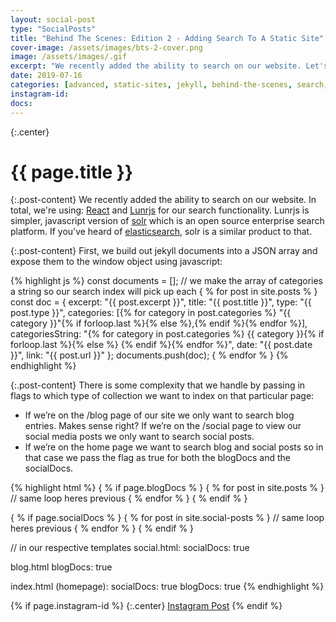 ```yaml
---
layout: social-post
type: "SocialPosts"
title: "Behind The Scenes: Edition 2 - Adding Search To A Static Site"
cover-image: /assets/images/bts-2-cover.png
image: /assets/images/.gif
excerpt: "We recently added the ability to search on our website. Let's learn how in our two part series..."
date: 2019-07-16
categories: [advanced, static-sites, jekyll, behind-the-scenes, search, solr]
instagram-id:
docs:
---
```

{:.center}
# {{ page.title }}

{:.post-content}
We recently added the ability to search on our website. In total, we're using:
<a href="https://reactjs.org/" target="_blank">React</a> and <a href="https://lunrjs.com/" target="_blank">Lunrjs</a> for our search functionality.
Lunrjs is simpler, javascript version of <a href="https://lucene.apache.org/solr/" target="_blank">solr</a> which is an open source enterprise
search platform. If you’ve heard of <a href="https://www.elastic.co/products/elasticsearch" target="_blank">elasticsearch</a>,
solr is a similar product to that.

{:.post-content}
First, we build out jekyll documents into a JSON array and expose them to the window object using javascript:

{% highlight js %}
  const documents = [];
  // we make the array of categories a string so our search index will pick up each
  { % for post in site.posts % }
      const doc = {
          excerpt: "{{ post.excerpt }}",
          title: "{{ post.title }}",
          type: "{{ post.type }}",
          categories: [{% for category in post.categories %} "{{ category }}"{% if forloop.last %}{% else %},{% endif %}{% endfor %}],
          categoriesString: "{% for category in post.categories %} {{ category }}{% if forloop.last %}{% else %} {% endif %}{% endfor %}",
          date: "{{ post.date }}",
          link: "{{ post.url }}"
      };
      documents.push(doc);
  { % endfor % }
{% endhighlight %}

{:.post-content}
There is some complexity that we handle by passing in flags to which type of collection we want to index on that particular page:
* If we’re on the /blog page of our site we only want to search blog entries. Makes sense right? If we’re on the /social page to view our social media posts we only want to search social posts.
* If we’re on the home page we want to search blog and social posts so in that case we pass the flag as true for both the blogDocs and the socialDocs.

{% highlight html %}
{ % if page.blogDocs % }
    { % for post in site.posts % }
        // same loop heres previous
    { % endfor % }
{ % endif % }

{ % if page.socialDocs % }
    { % for post in site.social-posts % }
        // same loop heres previous
    { % endfor % }
{ % endif % }

// in our respective templates
social.html:
  socialDocs: true

blog.html
  blogDocs: true

index.html (homepage):
  socialDocs: true
  blogDocs: true
{% endhighlight %}

{% if page.instagram-id %}
{:.center}
<a class="insta-link" href="https://www.instagram.com/p/{{page.instagram-id}}" target="_blank">Instagram Post</a>
{% endif %}
